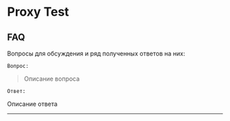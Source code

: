 # Proxy Test

## FAQ

Вопросы для обсуждения и ряд полученных ответов на них:

`Вопрос:`

> Описание вопроса

`Ответ:`

Описание ответа

---
